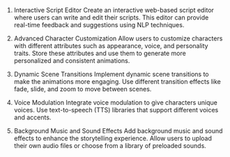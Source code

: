 1. Interactive Script Editor
Create an interactive web-based script editor where users can write and edit their scripts. This editor can provide real-time feedback and suggestions using NLP techniques.

2. Advanced Character Customization
Allow users to customize characters with different attributes such as appearance, voice, and personality traits. Store these attributes and use them to generate more personalized and consistent animations.

3. Dynamic Scene Transitions
Implement dynamic scene transitions to make the animations more engaging. Use different transition effects like fade, slide, and zoom to move between scenes.

4. Voice Modulation
Integrate voice modulation to give characters unique voices. Use text-to-speech (TTS) libraries that support different voices and accents.

5. Background Music and Sound Effects
Add background music and sound effects to enhance the storytelling experience. Allow users to upload their own audio files or choose from a library of preloaded sounds.